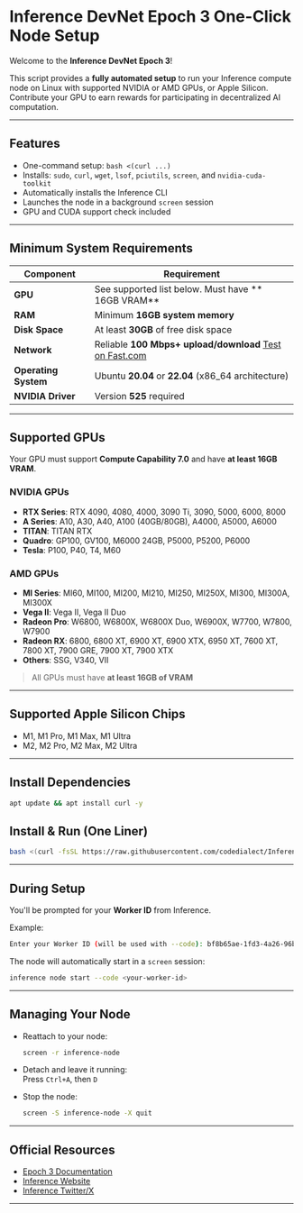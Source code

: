 
# Inference DevNet Epoch 3 One-Click Node Setup

Welcome to the **Inference DevNet Epoch 3**!

This script provides a **fully automated setup** to run your Inference compute node on Linux with supported NVIDIA or AMD GPUs, or Apple Silicon. Contribute your GPU to earn rewards for participating in decentralized AI computation.

---

## Features

- One-command setup: `bash <(curl ...)`
- Installs: `sudo`, `curl`, `wget`, `lsof`, `pciutils`, `screen`, and `nvidia-cuda-toolkit`
- Automatically installs the Inference CLI
- Launches the node in a background `screen` session
- GPU and CUDA support check included

---

## Minimum System Requirements

| Component           | Requirement                                                   |
|---------------------|---------------------------------------------------------------|
| **GPU**             | See supported list below. Must have ** 16GB VRAM**           |
| **RAM**             | Minimum **16GB system memory**                                |
| **Disk Space**      | At least **30GB** of free disk space                          |
| **Network**         | Reliable **100 Mbps+ upload/download** [Test on Fast.com](https://fast.com) |
| **Operating System**| Ubuntu **20.04** or **22.04** (x86_64 architecture)           |
| **NVIDIA Driver**   | Version **525** required                                    |

---

## Supported GPUs

Your GPU must support **Compute Capability 7.0** and have **at least 16GB VRAM**.

### NVIDIA GPUs

- **RTX Series**: RTX 4090, 4080, 4000, 3090 Ti, 3090, 5000, 6000, 8000  
- **A Series**: A10, A30, A40, A100 (40GB/80GB), A4000, A5000, A6000  
- **TITAN**: TITAN RTX  
- **Quadro**: GP100, GV100, M6000 24GB, P5000, P5200, P6000  
- **Tesla**: P100, P40, T4, M60  

### AMD GPUs

- **MI Series**: MI60, MI100, MI200, MI210, MI250, MI250X, MI300, MI300A, MI300X  
- **Vega II**: Vega II, Vega II Duo  
- **Radeon Pro**: W6800, W6800X, W6800X Duo, W6900X, W7700, W7800, W7900  
- **Radeon RX**: 6800, 6800 XT, 6900 XT, 6900 XTX, 6950 XT, 7600 XT, 7800 XT, 7900 GRE, 7900 XT, 7900 XTX  
- **Others**: SSG, V340, VII  

>  All GPUs must have **at least 16GB of VRAM**

---

## Supported Apple Silicon Chips

- M1, M1 Pro, M1 Max, M1 Ultra  
- M2, M2 Pro, M2 Max, M2 Ultra

---

## Install Dependencies 
```bash
apt update && apt install curl -y
```

## Install & Run (One Liner)

```bash
bash <(curl -fsSL https://raw.githubusercontent.com/codedialect/Inference-kuzco/main/setup-inference-node.sh)
```

---

## During Setup

You'll be prompted for your **Worker ID** from Inference.

Example:

```bash
Enter your Worker ID (will be used with --code): bf8b65ae-1fd3-4a26-96b7-cfcf219092c7
```

The node will automatically start in a `screen` session:

```bash
inference node start --code <your-worker-id>
```

---

## Managing Your Node

- Reattach to your node:
  ```bash
  screen -r inference-node
  ```

- Detach and leave it running:  
  Press `Ctrl+A`, then `D`

- Stop the node:
  ```bash
  screen -S inference-node -X quit
  ```

---

## Official Resources

-  [Epoch 3 Documentation](https://docs.devnet.inference.net/devnet-epoch-3/overview)  
-  [Inference Website](https://inference.net)  
-  [Inference Twitter/X](https://twitter.com/inferencenet)  

---
